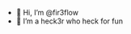 - 👋 Hi, I’m @fir3flow
- 👀 I’m a heck3r who heck for fun


<!---
fir3flow/fir3flow is a ✨ special ✨ repository because its `README.md` (this file) appears on your GitHub profile.
You can click the Preview link to take a look at your changes.
--->
